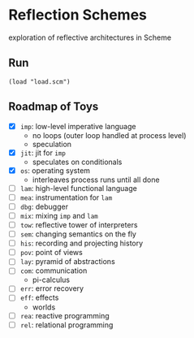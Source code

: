 # Reflection Schemes

exploration of reflective architectures in Scheme

## Run

`(load "load.scm")`

## Roadmap of Toys

- [x] `imp`: low-level imperative language
  - no loops (outer loop handled at process level)
  - speculation
- [x] `jit`: jit for `imp`
  - speculates on conditionals
- [x] `os`: operating system
  - interleaves process runs until all done
- [ ] `lam`: high-level functional language
- [ ] `mea`: instrumentation for `lam`
- [ ] `dbg`: debugger
- [ ] `mix`: mixing `imp` and `lam`
- [ ] `tow`: reflective tower of interpreters
- [ ] `sem`: changing semantics on the fly
- [ ] `his`: recording and projecting history
- [ ] `pov`: point of views
- [ ] `lay`: pyramid of abstractions
- [ ] `com`: communication
  - pi-calculus
- [ ] `err`: error recovery
- [ ] `eff`: effects
  - worlds
- [ ] `rea`: reactive programming
- [ ] `rel`: relational programming
